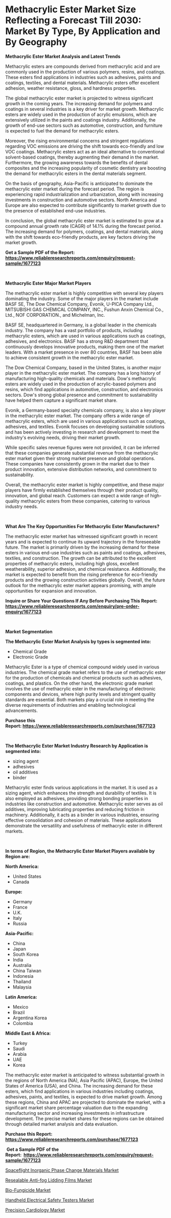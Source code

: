 <p><h1>Methacrylic Ester Market Size Reflecting a Forecast Till 2030: Market By Type, By Application and By Geography</h1></p><p><strong>Methacrylic Ester Market Analysis and Latest Trends</strong></p>
<p><p>Methacrylic esters are compounds derived from methacrylic acid and are commonly used in the production of various polymers, resins, and coatings. These esters find applications in industries such as adhesives, paints and coatings, textiles, and dental materials. Methacrylic esters offer excellent adhesion, weather resistance, gloss, and hardness properties.</p><p>The global methacrylic ester market is projected to witness significant growth in the coming years. The increasing demand for polymers and coatings in several industries is a key driver for market growth. Methacrylic esters are widely used in the production of acrylic emulsions, which are extensively utilized in the paints and coatings industry. Additionally, the growth of end-use sectors such as automotive, construction, and furniture is expected to fuel the demand for methacrylic esters.</p><p>Moreover, the rising environmental concerns and stringent regulations regarding VOC emissions are driving the shift towards eco-friendly and low VOC coatings. Methacrylic esters act as an ideal alternative to conventional solvent-based coatings, thereby augmenting their demand in the market. Furthermore, the growing awareness towards the benefits of dental composites and the increasing popularity of cosmetic dentistry are boosting the demand for methacrylic esters in the dental materials segment.</p><p>On the basis of geography, Asia-Pacific is anticipated to dominate the methacrylic ester market during the forecast period. The region is experiencing rapid industrialization and urbanization, along with increasing investments in construction and automotive sectors. North America and Europe are also expected to contribute significantly to market growth due to the presence of established end-use industries.</p><p>In conclusion, the global methacrylic ester market is estimated to grow at a compound annual growth rate (CAGR) of 14.1% during the forecast period. The increasing demand for polymers, coatings, and dental materials, along with the shift towards eco-friendly products, are key factors driving the market growth.</p></p>
<p><strong>Get a Sample PDF of the Report:&nbsp; <a href="https://www.reliableresearchreports.com/enquiry/request-sample/1677123">https://www.reliableresearchreports.com/enquiry/request-sample/1677123</a></strong></p>
<p>&nbsp;</p>
<p><strong>Methacrylic Ester Major Market Players</strong></p>
<p><p>The methacrylic ester market is highly competitive with several key players dominating the industry. Some of the major players in the market include BASF SE, The Dow Chemical Company, Evonik, U-PICA Company Ltd., MITSUBISHI GAS CHEMICAL COMPANY, INC., Fushun Anxin Chemical Co., Ltd., NOF CORPORATION., and Michelman, Inc.</p><p>BASF SE, headquartered in Germany, is a global leader in the chemicals industry. The company has a vast portfolio of products, including methacrylic esters, which are used in various applications such as coatings, adhesives, and electronics. BASF has a strong R&D department that continuously develops innovative products, making them one of the market leaders. With a market presence in over 80 countries, BASF has been able to achieve consistent growth in the methacrylic ester market.</p><p>The Dow Chemical Company, based in the United States, is another major player in the methacrylic ester market. The company has a long history of manufacturing high-quality chemicals and materials. Dow's methacrylic esters are widely used in the production of acrylic-based polymers and resins, which find applications in automotive, construction, and electronics sectors. Dow's strong global presence and commitment to sustainability have helped them capture a significant market share.</p><p>Evonik, a Germany-based specialty chemicals company, is also a key player in the methacrylic ester market. The company offers a wide range of methacrylic esters, which are used in various applications such as coatings, adhesives, and textiles. Evonik focuses on developing sustainable solutions and has been actively investing in research and development to meet the industry's evolving needs, driving their market growth.</p><p>While specific sales revenue figures were not provided, it can be inferred that these companies generate substantial revenue from the methacrylic ester market given their strong market presence and global operations. These companies have consistently grown in the market due to their product innovation, extensive distribution networks, and commitment to sustainability.</p><p>Overall, the methacrylic ester market is highly competitive, and these major players have firmly established themselves through their product quality, innovation, and global reach. Customers can expect a wide range of high-quality methacrylic esters from these companies, catering to various industry needs.</p></p>
<p>&nbsp;</p>
<p><strong>What Are The Key Opportunities For Methacrylic Ester Manufacturers?</strong></p>
<p><p>The methacrylic ester market has witnessed significant growth in recent years and is expected to continue its upward trajectory in the foreseeable future. The market is primarily driven by the increasing demand for these esters in various end-use industries such as paints and coatings, adhesives, textiles, and construction. The growth can be attributed to the excellent properties of methacrylic esters, including high gloss, excellent weatherability, superior adhesion, and chemical resistance. Additionally, the market is expected to benefit from the rising preference for eco-friendly products and the growing construction activities globally. Overall, the future outlook for the methacrylic ester market appears promising, with ample opportunities for expansion and innovation.</p></p>
<p><strong>Inquire or Share Your Questions If Any Before Purchasing This Report: <a href="https://www.reliableresearchreports.com/enquiry/pre-order-enquiry/1677123">https://www.reliableresearchreports.com/enquiry/pre-order-enquiry/1677123</a></strong></p>
<p>&nbsp;</p>
<p><strong>Market Segmentation</strong></p>
<p><strong>The Methacrylic Ester Market Analysis by types is segmented into:</strong></p>
<p><ul><li>Chemical Grade</li><li>Electronic Grade</li></ul></p>
<p><p>Methacrylic Ester is a type of chemical compound widely used in various industries. The chemical grade market refers to the use of methacrylic ester for the production of chemicals and chemical products such as adhesives, coatings, and plastics. On the other hand, the electronic grade market involves the use of methacrylic ester in the manufacturing of electronic components and devices, where high purity levels and stringent quality standards are essential. Both markets play a crucial role in meeting the diverse requirements of industries and enabling technological advancements.</p></p>
<p><strong>Purchase this Report:&nbsp;<a href="https://www.reliableresearchreports.com/purchase/1677123">https://www.reliableresearchreports.com/purchase/1677123</a></strong></p>
<p>&nbsp;</p>
<p><strong>The Methacrylic Ester Market Industry Research by Application is segmented into:</strong></p>
<p><ul><li>sizing agent</li><li>adhesives</li><li>oil additives</li><li>binder</li></ul></p>
<p><p>Methacrylic ester finds various applications in the market. It is used as a sizing agent, which enhances the strength and durability of textiles. It is also employed as adhesives, providing strong bonding properties in industries like construction and automotive. Methacrylic ester serves as oil additives, improving lubricating properties and reducing friction in machinery. Additionally, it acts as a binder in various industries, ensuring effective consolidation and cohesion of materials. These applications demonstrate the versatility and usefulness of methacrylic ester in different markets.</p></p>
<p>&nbsp;</p>
<p><strong>In terms of Region, the Methacrylic Ester Market Players available by Region are:</strong></p>
<p>
    <p> <strong> North America: </strong>
        <ul>
            <li>United States</li>
            <li>Canada</li>
        </ul>
        </p> 
    <p> <strong> Europe: </strong>
        <ul>
            <li>Germany</li>
            <li>France</li>
            <li>U.K.</li>
            <li>Italy</li>
            <li>Russia</li>
        </ul>
        </p> 
    <p> <strong> Asia-Pacific: </strong>
        <ul>
            <li>China</li>
            <li>Japan</li>
            <li>South Korea</li>
            <li>India</li>
            <li>Australia</li>
            <li>China Taiwan</li>
            <li>Indonesia</li>
            <li>Thailand</li>
            <li>Malaysia</li>
        </ul>
        </p> 
    <p> <strong> Latin America: </strong>
        <ul>
            <li>Mexico</li>
            <li>Brazil</li>
            <li>Argentina Korea</li>
            <li>Colombia</li>
        </ul>
        </p> 
    <p> <strong> Middle East & Africa: </strong>
        <ul>
            <li>Turkey</li>
            <li>Saudi</li>
            <li>Arabia</li>
            <li>UAE</li>
            <li>Korea</li>
        </ul>
    </p>
    </p>
<p><p>The methacrylic ester market is anticipated to witness substantial growth in the regions of North America (NA), Asia Pacific (APAC), Europe, the United States of America (USA), and China. The increasing demand for these esters, which find applications in various industries including coatings, adhesives, paints, and textiles, is expected to drive market growth. Among these regions, China and APAC are projected to dominate the market, with a significant market share percentage valuation due to the expanding manufacturing sector and increasing investments in infrastructure development. The precise market shares for these regions can be obtained through detailed market analysis and data evaluation.</p></p>
<p><strong>Purchase this Report: <a href="https://www.reliableresearchreports.com/purchase/1677123">https://www.reliableresearchreports.com/purchase/1677123</a></strong></p>
<p>&nbsp;<strong>Get a Sample PDF of the Report:&nbsp;&nbsp;<a href="https://www.reliableresearchreports.com/enquiry/request-sample/1677123">https://www.reliableresearchreports.com/enquiry/request-sample/1677123</a></strong></p>
<p><strong></strong></p>
<p><p><a href="https://github.com/ambrozg/Market-Research-Report-List-1/blob/main/spaceflight-inorganic-phase-change-materials-market.md">Spaceflight Inorganic Phase Change Materials Market</a></p><p><a href="https://www.linkedin.com/pulse/resealable-anti-fog-lidding-films-market-research-report/">Resealable Anti-fog Lidding Films Market</a></p><p><a href="https://github.com/gshchiplitsov/Market-Research-Report-List-1/blob/main/bio-fungicide-market.md">Bio-Fungicide Market</a></p><p><a href="https://www.linkedin.com/pulse/handheld-electrical-safety-testers-market-size-share-amp/">Handheld Electrical Safety Testers Market</a></p><p><a href="https://medium.com/@karleeprice82/precision-cardiology-market-insights-into-market-cagr-market-trends-and-growth-strategies-a47830bc3a45">Precision Cardiology Market</a></p></p>